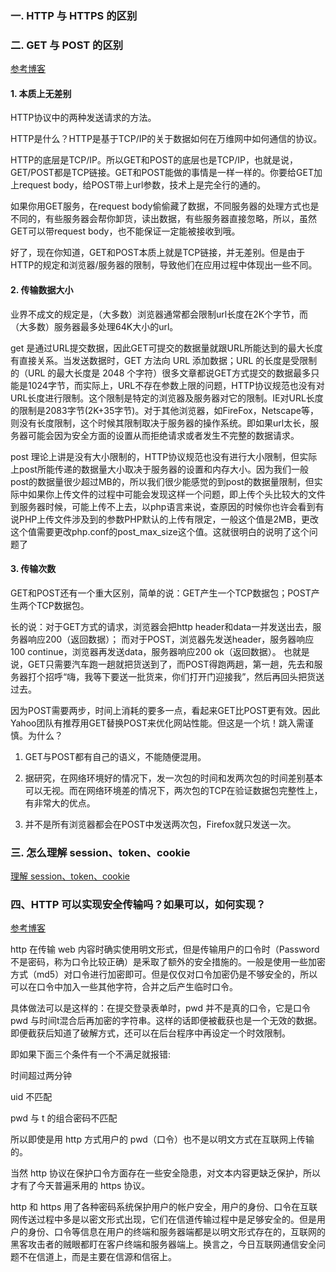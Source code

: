 ### 一. HTTP 与 HTTPS 的区别


### 二. GET 与 POST 的区别

[参考博客](https://mp.weixin.qq.com/s/KE-aDXSuFeSAV-DaXrj8zA)

#### 1. 本质上无差别
HTTP协议中的两种发送请求的方法。

HTTP是什么？HTTP是基于TCP/IP的关于数据如何在万维网中如何通信的协议。

HTTP的底层是TCP/IP。所以GET和POST的底层也是TCP/IP，也就是说，GET/POST都是TCP链接。GET和POST能做的事情是一样一样的。你要给GET加上request body，给POST带上url参数，技术上是完全行的通的。

如果你用GET服务，在request body偷偷藏了数据，不同服务器的处理方式也是不同的，有些服务器会帮你卸货，读出数据，有些服务器直接忽略，所以，虽然GET可以带request body，也不能保证一定能被接收到哦。

好了，现在你知道，GET和POST本质上就是TCP链接，并无差别。但是由于HTTP的规定和浏览器/服务器的限制，导致他们在应用过程中体现出一些不同。

#### 2. 传输数据大小

业界不成文的规定是，（大多数）浏览器通常都会限制url长度在2K个字节，而（大多数）服务器最多处理64K大小的url。

get 是通过URL提交数据，因此GET可提交的数据量就跟URL所能达到的最大长度有直接关系。当发送数据时，GET 方法向 URL 添加数据；URL 的长度是受限制的（URL 的最大长度是 2048 个字符）很多文章都说GET方式提交的数据最多只能是1024字节，而实际上，URL不存在参数上限的问题，HTTP协议规范也没有对URL长度进行限制。这个限制是特定的浏览器及服务器对它的限制。IE对URL长度的限制是2083字节(2K+35字节)。对于其他浏览器，如FireFox，Netscape等，则没有长度限制，这个时候其限制取决于服务器的操作系统。即如果url太长，服务器可能会因为安全方面的设置从而拒绝请求或者发生不完整的数据请求。
	
post 理论上讲是没有大小限制的，HTTP协议规范也没有进行大小限制，但实际上post所能传递的数据量大小取决于服务器的设置和内存大小。因为我们一般post的数据量很少超过MB的，所以我们很少能感觉的到post的数据量限制，但实际中如果你上传文件的过程中可能会发现这样一个问题，即上传个头比较大的文件到服务器时候，可能上传不上去，以php语言来说，查原因的时候你也许会看到有说PHP上传文件涉及到的参数PHP默认的上传有限定，一般这个值是2MB，更改这个值需要更改php.conf的post_max_size这个值。这就很明白的说明了这个问题了

#### 3. 传输次数

GET和POST还有一个重大区别，简单的说：GET产生一个TCP数据包；POST产生两个TCP数据包。

长的说：对于GET方式的请求，浏览器会把http header和data一并发送出去，服务器响应200（返回数据）；
而对于POST，浏览器先发送header，服务器响应100 continue，浏览器再发送data，服务器响应200 ok（返回数据）。
也就是说，GET只需要汽车跑一趟就把货送到了，而POST得跑两趟，第一趟，先去和服务器打个招呼“嗨，我等下要送一批货来，你们打开门迎接我”，然后再回头把货送过去。

因为POST需要两步，时间上消耗的要多一点，看起来GET比POST更有效。因此Yahoo团队有推荐用GET替换POST来优化网站性能。但这是一个坑！跳入需谨慎。为什么？

1. GET与POST都有自己的语义，不能随便混用。

2. 据研究，在网络环境好的情况下，发一次包的时间和发两次包的时间差别基本可以无视。而在网络环境差的情况下，两次包的TCP在验证数据包完整性上，有非常大的优点。

3. 并不是所有浏览器都会在POST中发送两次包，Firefox就只发送一次。

### 三. 怎么理解 session、token、cookie

[理解 session、token、cookie](https://www.cnblogs.com/moyand/p/9047978.html)


### 四、HTTP 可以实现安全传输吗？如果可以，如何实现？

[参考博客](https://leetcode-cn.com/circle/discuss/Yjitxs/)

http 在传输 web 内容时确实使用明文形式，但是传输用户的口令时（Password不是密码，称为口令比较正确）是釆取了额外的安全措施的。一般是使用一些加密方式（md5）对口令进行加密即可。但是仅仅对口令加密仍是不够安全的，所以可以在口令中加入一些其他字符，合并之后产生临时口令。

具体做法可以是这样的：在提交登录表单时，pwd 并不是真的口令，它是口令 pwd 与时间t混合后再加密的字符串。这样的话即便被截获也是一个无效的数据。即便截获后知道了破解方式，还可以在后台程序中再设定一个时效限制。

即如果下面三个条件有一个不满足就报错:

时间超过两分钟

uid 不匹配

pwd 与 t 的组合密码不匹配

所以即使是用 http 方式用户的 pwd（口令）也不是以明文方式在互联网上传输的。

当然 http 协议在保护口令方面存在一些安全隐患，对文本内容更缺乏保护，所以才有了今天普遍釆用的 https 协议。

http 和 https 用了各种密码系统保护用户的帐户安全，用户的身份、口令在互联网传送过程中多是以密文形式出现，它们在信道传输过程中是足够安全的。但是用户的身份、口令等信息在用户的终端和服务器端都是以明文形式存在的，互联网的黑客攻击者的贼眼都盯在客户终端和服务器端上。换言之，今日互联网通信安全问题不在信道上，而是主要在信源和信宿上。
